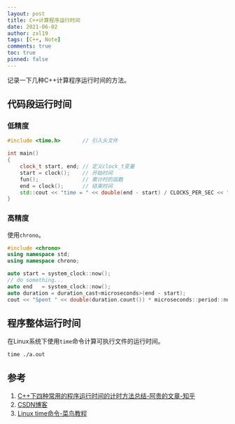 ```yaml
---
layout: post
title: C++计算程序运行时间
date: 2021-06-02
author: zxl19
tags: [C++, Note]
comments: true
toc: true
pinned: false
---
```


记录一下几种C++计算程序运行时间的方法。

<!-- more -->

## 代码段运行时间

### 低精度

```cpp
#include <time.h>       // 引入头文件

int main()
{
    clock_t start, end; // 定义clock_t变量
    start = clock();    // 开始时间
    fun();              // 需计时的函数
    end = clock();      // 结束时间
    std::cout << "time = " << double(end - start) / CLOCKS_PER_SEC << " s" << std::endl;  //输出时间（单位：s）
}
```

### 高精度

使用`chrono`。

```cpp
#include <chrono>
using namespace std;
using namespace chrono;

auto start = system_clock::now();
// do something...
auto end   = system_clock::now();
auto duration = duration_cast<microseconds>(end - start);
cout << "Spent " << double(duration.count()) * microseconds::period::num / microseconds::period::den << " seconds." << endl;
```

## 程序整体运行时间

在Linux系统下使用`time`命令计算可执行文件的运行时间。

```shell
time ./a.out
```

## 参考

1. [C++下四种常用的程序运行时间的计时方法总结-阿贵的文章-知乎](https://zhuanlan.zhihu.com/p/54665895)
2. [CSDN博客](https://blog.csdn.net/m0_38068229/article/details/89355922)
3. [Linux time命令-菜鸟教程](https://www.runoob.com/linux/linux-comm-time.html)
